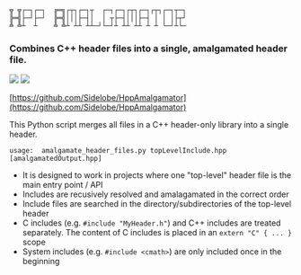 ```
╦ ╦┌─┐┌─┐  ╔═╗┌┬┐┌─┐┬  ┌─┐┌─┐┌┬┐┌─┐┌┬┐┌─┐┬─┐
╠═╣├─┘├─┘  ╠═╣│││├─┤│  │ ┬├─┤│││├─┤ │ │ │├┬┘
╩ ╩┴  ┴    ╩ ╩┴ ┴┴ ┴┴─┘└─┘┴ ┴┴ ┴┴ ┴ ┴ └─┘┴└─

```

### Combines C++ header files into a single, amalgamated header file.

![](https://img.shields.io/github/license/Sidelobe/Hyperbuffer)
![](https://img.shields.io/badge/Python-blue.svg?style=flat&logo=c%2B%2B)

[https://github.com/Sidelobe/HppAmalgamator](https://github.com/Sidelobe/HppAmalgamator)

This Python script merges all files in a C++ header-only library into a single header.

```
usage:  amalgamate_header_files.py topLevelInclude.hpp [amalgamatedOutput.hpp]
```

* It is designed to work in projects where one "top-level" header file is the main entry point / API
* Includes are recusively resolved and amalagamated in the correct order
* Include files are searched in the directory/subdirectories of the top-level header
* C includes (e.g. `#include "MyHeader.h"`) and C++ includes are treated separately. The content of C includes is placed in an `extern "C" { ... }` scope
* System includes (e.g. `#include <cmath>`) are only included once in the beginning

